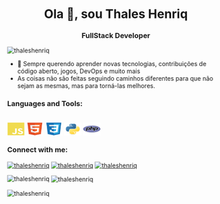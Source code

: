 <h1 align="center">Ola 👋, sou Thales Henriq</h1>
<h3 align="center">FullStack Developer</h3>
<!--<img align="right" alt="Coding" width="400" src="https://cdn.dribbble.com/users/1162077/screenshots/3848914/programmer.gif">-->

<p align="left"> <img src="https://komarev.com/ghpvc/?username=thaleshenriq&label=Profile%20views&color=0e75b6&style=flat" alt="thaleshenriq" /> </p>

- 👀 Sempre querendo aprender novas tecnologias, contribuições de código aberto, jogos, DevOps e muito mais
- As coisas não são feitas seguindo caminhos diferentes para que não sejam as mesmas, mas para torná-las melhores.


<h3 align="left">Languages and Tools:</h3> 
<div style="display: inline_block"><br>
  <img align="center" alt="" height="30" width="40" src="https://raw.githubusercontent.com/devicons/devicon/master/icons/javascript/javascript-plain.svg">
  <img align="center" alt="" height="30" width="40" src="https://raw.githubusercontent.com/devicons/devicon/master/icons/html5/html5-original.svg">
  <img align="center" alt="" height="30" width="40" src="https://raw.githubusercontent.com/devicons/devicon/master/icons/css3/css3-original.svg">
  <img align="center" alt="" height="30" width="40" src="https://raw.githubusercontent.com/devicons/devicon/master/icons/python/python-original.svg">
  <img align="center" alt="" height="30" width="40" src="https://raw.githubusercontent.com/devicons/devicon/master/icons/php/php-original.svg">
</div>

<h3 align="left">Connect with me:</h3>
<p align="left">
<a href="https://www.linkedin.com/in/thales-henrique-10a522193/" target="blank"><img align="center" src="https://raw.githubusercontent.com/rahuldkjain/github-profile-readme-generator/master/src/images/icons/Social/linked-in-alt.svg" alt="thaleshenriq" height="30" width="40" /></a>
<a href="https://instagram.com/pugvelop" target="blank"><img align="center" src="https://raw.githubusercontent.com/rahuldkjain/github-profile-readme-generator/master/src/images/icons/Social/instagram.svg" alt="thaleshenriq" height="30" width="40" /></a>
<a href="https://www.youtube.com/@thalessillva7990" target="blank"><img align="center" src="https://raw.githubusercontent.com/rahuldkjain/github-profile-readme-generator/master/src/images/icons/Social/youtube.svg" alt="thaleshenriq" height="30" width="40" /></a>
 
</p>

  
<div>
  
<p><img align="left" src="https://github-readme-stats.vercel.app/api/top-langs?username=thaleshenriq&show_icons=true&locale=en&layout=compact&theme=tokyonight" alt="thaleshenriq" /></p>

<p>&nbsp;<img align="center" src="https://github-readme-stats.vercel.app/api?username=thaleshenriq&show_icons=true&locale=en&theme=tokyonight" alt="thaleshenriq" /></p>

<p><img align="center" src="https://github-readme-streak-stats.herokuapp.com/?user=thaleshenriq&&theme=tokyonight" alt="thaleshenriq" /></p>

<div/>
